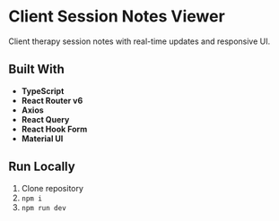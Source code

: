 # Client Session Notes Viewer

Client therapy session notes with real-time updates and responsive UI.

## Built With

- **TypeScript**
- **React Router v6**
- **Axios**
- **React Query**
- **React Hook Form**
- **Material UI**

## Run Locally

1. Clone repository
2. `npm i`
3. `npm run dev`
